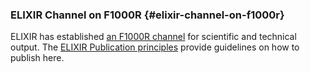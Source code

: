 ### ELIXIR Channel on F1000R {#elixir-channel-on-f1000r}

ELIXIR has established [an F1000R channel](http://f1000research.com/channels/elixir/) for scientific and technical output. The [ELIXIR Publication principles](https://docs.google.com/a/ebi.ac.uk/document/d/1Xffdea4iUj1mv-vYgiAoZzFAXe0b1gdHo9egrsfPyjw/edit?usp=sharing) provide guidelines on how to publish here.